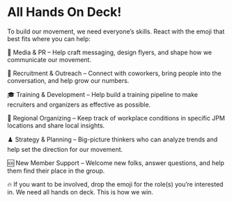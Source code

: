 # All Hands On Deck!

To build our movement, we need everyone’s skills. React with the emoji that best fits where you can help:

📰 Media & PR – Help craft messaging, design flyers, and shape how we communicate our movement.

📣 Recruitment & Outreach – Connect with coworkers, bring people into the conversation, and help grow our numbers.

🎓 Training & Development – Help build a training pipeline to make recruiters and organizers as effective as possible.

📍 Regional Organizing – Keep track of workplace conditions in specific JPM locations and share local insights.

♟️ Strategy & Planning – Big-picture thinkers who can analyze trends and help set the direction for our movement.

🆘 New Member Support – Welcome new folks, answer questions, and help them find their place in the group.

🔥 If you want to be involved, drop the emoji for the role(s) you’re interested in. We need all hands on deck. This is how we win.
